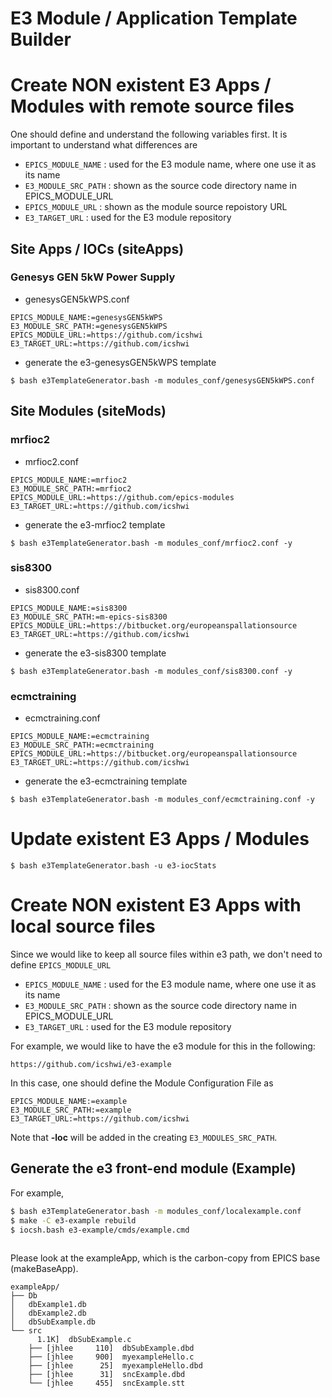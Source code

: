 E3 Module / Application Template Builder
====


# Create NON existent E3 Apps / Modules with remote source files


One should define and understand the following variables first. It is important to understand what differences are

* ```EPICS_MODULE_NAME```  : used for the E3 module name, where one use it as its name
* ```E3_MODULE_SRC_PATH``` : shown as the source code directory name in EPICS_MODULE_URL
* ```EPICS_MODULE_URL```   : shown as the module source repoistory URL
* ```E3_TARGET_URL```      : used for the E3 module repository 



## Site Apps / IOCs (siteApps)

### Genesys GEN 5kW Power Supply 

* genesysGEN5kWPS.conf
```
EPICS_MODULE_NAME:=genesysGEN5kWPS
E3_MODULE_SRC_PATH:=genesysGEN5kWPS
EPICS_MODULE_URL:=https://github.com/icshwi
E3_TARGET_URL:=https://github.com/icshwi

```
* generate the e3-genesysGEN5kWPS template 

```
$ bash e3TemplateGenerator.bash -m modules_conf/genesysGEN5kWPS.conf
```


## Site Modules (siteMods)

### mrfioc2

* mrfioc2.conf

```
EPICS_MODULE_NAME:=mrfioc2
E3_MODULE_SRC_PATH:=mrfioc2
EPICS_MODULE_URL:=https://github.com/epics-modules
E3_TARGET_URL:=https://github.com/icshwi
```
* generate the e3-mrfioc2 template 

```
$ bash e3TemplateGenerator.bash -m modules_conf/mrfioc2.conf -y
```


### sis8300

* sis8300.conf
```
EPICS_MODULE_NAME:=sis8300
E3_MODULE_SRC_PATH:=m-epics-sis8300
EPICS_MODULE_URL:=https://bitbucket.org/europeanspallationsource
E3_TARGET_URL:=https://github.com/icshwi
```

* generate the e3-sis8300 template 

```
$ bash e3TemplateGenerator.bash -m modules_conf/sis8300.conf -y
```

### ecmctraining

* ecmctraining.conf
```
EPICS_MODULE_NAME:=ecmctraining
E3_MODULE_SRC_PATH:=ecmctraining
EPICS_MODULE_URL:=https://bitbucket.org/europeanspallationsource
E3_TARGET_URL:=https://github.com/icshwi
```

* generate the e3-ecmctraining template 

```
$ bash e3TemplateGenerator.bash -m modules_conf/ecmctraining.conf -y
```


# Update existent E3 Apps / Modules

```
$ bash e3TemplateGenerator.bash -u e3-iocStats
```


# Create NON existent E3 Apps with local source files
Since we would like to keep all source files within e3 path, we don't need to define ```EPICS_MODULE_URL```

* ```EPICS_MODULE_NAME```  : used for the E3 module name, where one use it as its name
* ```E3_MODULE_SRC_PATH``` : shown as the source code directory name in EPICS_MODULE_URL
* ```E3_TARGET_URL```      : used for the E3 module repository 


For example,  we would like to have the e3 module for this in the following:
```
https://github.com/icshwi/e3-example
```

In this case, one should define the Module Configuration File as 

```
EPICS_MODULE_NAME:=example
E3_MODULE_SRC_PATH:=example
E3_TARGET_URL:=https://github.com/icshwi
```
Note that **-loc** will be added in the creating ```E3_MODULES_SRC_PATH```.

## Generate the e3 front-end module (Example)

For example,
```sh
$ bash e3TemplateGenerator.bash -m modules_conf/localexample.conf 
$ make -C e3-example rebuild
$ iocsh.bash e3-example/cmds/example.cmd 
 
```

Please look at the exampleApp, which is the carbon-copy from EPICS base (makeBaseApp).
```
exampleApp/
├── Db
│   dbExample1.db
│   dbExample2.db
│   dbSubExample.db
└── src
      1.1K]  dbSubExample.c
    ├── [jhlee     110]  dbSubExample.dbd
    ├── [jhlee     900]  myexampleHello.c
    ├── [jhlee      25]  myexampleHello.dbd
    ├── [jhlee      31]  sncExample.dbd
    └── [jhlee     455]  sncExample.stt
```

